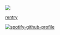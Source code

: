 
<br></br><img src="https://komarev.com/ghpvc/?username=foxiln&label=Egg+Benedicts&color=661116&base=1168306&style=flat">

<a href="https://rentry.co/foxilsm">rentry</a>

[![spotify-github-profile](https://spotify-github-profile.kittinanx.com/api/view?uid=18c91d6d8n0hj00cjrhw02gth&cover_image=true&theme=novatorem&show_offline=true&background_color=121212&interchange=true&bar_color=989f37&bar_color_cover=true)](https://github.com/kittinan/spotify-github-profile)
